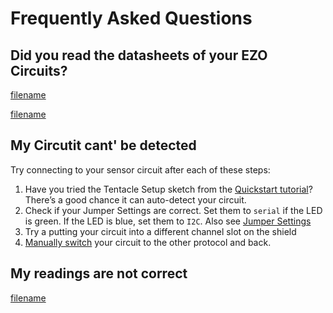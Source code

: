 # Frequently Asked Questions

## Did you read the datasheets of your EZO Circuits?
[filename](../common/ezo-datasheets.md ':include')

[filename](../common/faq-ezo-datasheets.md ':include')

## My Circutit cant' be detected
Try connecting to your sensor circuit after each of these steps:

1. Have you tried the Tentacle Setup sketch from the [Quickstart tutorial](quickstart.md)? There’s a good chance it can auto-detect your circuit.
1. Check if your Jumper Settings are correct. Set them to `serial` if the LED is green. If the LED is blue, set them to `I2C`. Also see [Jumper Settings](jumpers.md)
1. Try a putting your circuit into a different channel slot on the shield
1. [Manually switch](protocols.md#set-protocol-manually) your circuit to the other protocol and back.

## My readings are not correct
[filename](../common/faq-readings-not-correct.md ':include')
